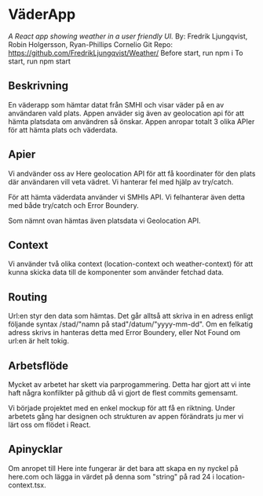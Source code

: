# VäderApp
*A React app showing weather in a user friendly UI.*
By: Fredrik Ljungqvist, Robin Holgersson, Ryan-Phillips Cornelio 
Git Repo: https://github.com/FredrikLjungqvist/Weather/
Before start, run npm i
To start, run npm start
## Beskrivning
En väderapp som hämtar datat från SMHI och visar väder på en av användaren vald plats. Appen anväder sig även av geolocation api för att hämta platsdata om användren så önskar. Appen anropar totalt 3 olika APIer för att hämta plats och väderdata.
## Apier
Vi andvänder oss av Here geolocation API för att få koordinater för den plats där användaren vill veta vädret. Vi hanterar fel med hjälp av try/catch.

För att hämta väderdata använder vi SMHIs API. Vi felhanterar även detta med både try/catch och Error Boundery.

Som nämnt ovan hämtas även platsdata vi Geolocation API.

## Context
Vi använder två olika context (location-context och weather-context) för att kunna skicka data till de komponenter som använder fetchad data.

## Routing
Url:en styr den data som hämtas. Det går alltså att skriva in en adress enligt följande syntax /stad/"namn på stad"/datum/"yyyy-mm-dd". Om en felkatig adress skrivs in hanteras detta med Error Boundery, eller Not Found om url:en är helt tokig.
## Arbetsflöde
Mycket av arbetet har skett via parprogammering. Detta har gjort att vi inte haft några konfilkter på github då vi gjort de flest commits gemensamt.

Vi började projektet med en enkel mockup för att få en riktning. Under arbetets gång har designen och strukturen av appen förändrats ju mer vi lärt oss om flödet i React.
## Apinycklar
Om anropet till Here inte fungerar är det bara att skapa en ny nyckel på here.com och lägga in värdet på denna som "string" på rad 24 i location-context.tsx.



